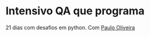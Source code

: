 # Intensivo QA que programa

21 dias com desafios em python.
Com [Paulo Oliveira](https://github.com/paulocoliveira/desafio-qa-que-programa)